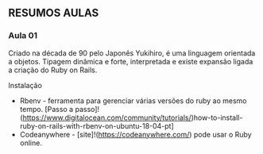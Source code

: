 ## RESUMOS AULAS

### Aula 01
Criado na década de 90 pelo Japonês Yukihiro, é uma linguagem orientada a objetos. Tipagem dinâmica e forte, interpretada e existe expansão ligada a criação do Ruby on Rails.

Instalação
 - Rbenv - ferramenta para gerenciar várias versões do ruby ao mesmo tempo. [Passo a passo]!(https://www.digitalocean.com/community/tutorials/)how-to-install-ruby-on-rails-with-rbenv-on-ubuntu-18-04-pt]
 - Codeanywhere - [site]!(https://codeanywhere.com/) pode usar o Ruby online.